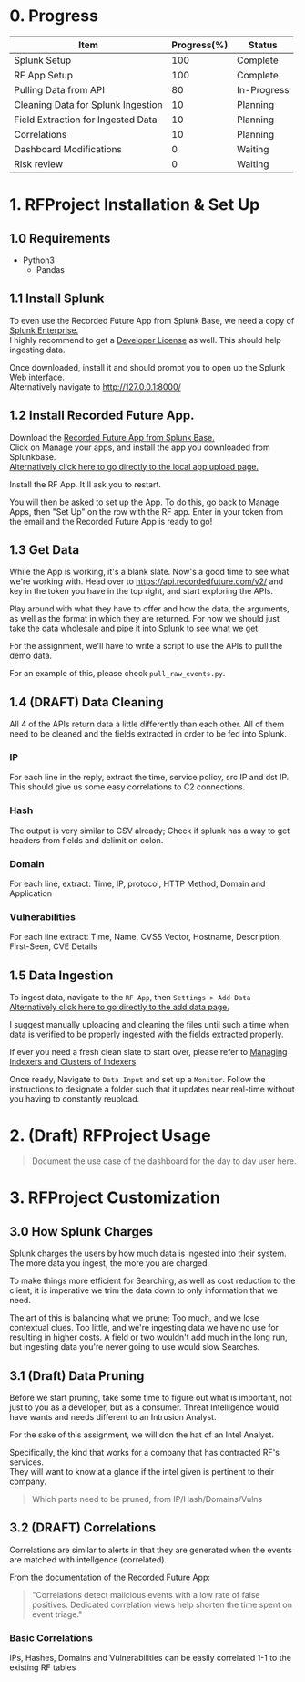 # 0. Progress

|Item|Progress(%)|Status|
|-|-|-|
|Splunk Setup|100|Complete|
|RF App Setup|100|Complete|
|Pulling Data from API|80|In-Progress|
|Cleaning Data for Splunk Ingestion|10|Planning|
|Field Extraction for Ingested Data|10|Planning|
|Correlations|10|Planning|
|Dashboard Modifications|0|Waiting|
|Risk review|0|Waiting|

# 1. RFProject Installation & Set Up

## 1.0 Requirements

- Python3
  - Pandas

## 1.1 Install Splunk

To even use the Recorded Future App from Splunk Base, we need a copy of [Splunk Enterprise.](https://www.splunk.com/en_us/download.html)  
I highly recommend to get a [Developer License](https://dev.splunk.com/enterprise/dev_license/) as well. This should help ingesting data.

Once downloaded, install it and should prompt you to open up the Splunk Web interface.  
Alternatively navigate to http://127.0.0.1:8000/

## 1.2 Install Recorded Future App.

Download the [Recorded Future App from Splunk Base.](https://splunkbase.splunk.com/app/4920)  
Click on Manage your apps, and install the app you downloaded from Splunkbase.  
[Alternatively click here to go directly to the local app upload page.](http://127.0.0.1:8000/en-GB/manager/appinstall/_upload?breadcrumbs=Settings%7C%2Fmanager%2Flauncher%2F%09Apps%7C%2Fmanager%2Flauncher%2Fapps%2Flocal)

Install the RF App. It'll ask you to restart.

You will then be asked to set up the App. To do this, go back to Manage Apps, then "Set Up" on the row with the RF app.
Enter in your token from the email and the Recorded Future App is ready to go!

## 1.3 Get Data

While the App is working, it's a blank slate. Now's a good time to see what we're working with. Head over to
https://api.recordedfuture.com/v2/
and key in the token you have in the top right, and start exploring the APIs.

Play around with what they have to offer and how the data, the arguments, as well as the format in which they are returned. For now we should just take the data wholesale and pipe it into Splunk to see what we get.

For the assignment, we'll have to write a script to use the APIs to pull the demo data.

For an example of this, please check `pull_raw_events.py`.

## 1.4 (DRAFT) Data Cleaning

All 4 of the APIs return data a little differently than each other.
All of them need to be cleaned and the fields extracted in order to be fed into Splunk.  

### IP
For each line in the reply, extract the time, service policy, src IP and dst IP. This should give us some easy correlations to C2 connections.
### Hash
The output is very similar to CSV already; Check if splunk has a way to get headers from fields and delimit on colon.
### Domain
For each line, extract: Time, IP, protocol, HTTP Method, Domain and Application
### Vulnerabilities
For each line extract: Time, Name, CVSS Vector, Hostname, Description, First-Seen, CVE Details

## 1.5 Data Ingestion

To ingest data, navigate to the `RF App`, then `Settings > Add Data`  
[Alternatively click here to go directly to the add data page.](http://127.0.0.1:8000/en-GB/manager/TA-recordedfuture/adddata)

I suggest manually uploading and cleaning the files until such a time when data is verified to be properly ingested with the fields extracted properly.

If ever you need a fresh clean slate to start over, please refer to 
[Managing Indexers and Clusters of Indexers](https://docs.splunk.com/Documentation/Splunk/7.0.1/Indexer/RemovedatafromSplunk#How_to_use_the_clean_command)

Once ready, Navigate to `Data Input` and set up a `Monitor`. Follow the instructions to designate a folder such that it updates near real-time without you having to constantly reupload.

# 2. (Draft) RFProject Usage

> Document the use case of the dashboard for the day to day user here.

# 3. RFProject Customization

## 3.0 How Splunk Charges

Splunk charges the users by how much data is ingested into their system. The more data you ingest, the more you are charged.

To make things more efficient for Searching, as well as cost reduction to the client, it is imperative we trim the data down to only information that we need.

The art of this is balancing what we prune; Too much, and we lose contextual clues. Too little, and we're ingesting data we have no use for resulting in higher costs. A field or two wouldn't add much in the long run, but ingesting data you're never going to use would slow Searches.

## 3.1 (Draft) Data Pruning

Before we start pruning, take some time to figure out what is important, not just to you as a developer, but as a consumer. Threat Intelligence would have wants and needs different to an Intrusion Analyst.

For the sake of this assignment, we will don the hat of an Intel Analyst.

Specifically, the kind that works for a company that has contracted RF's services.  
They will want to know at a glance if the intel given is pertinent to their company.

> Which parts need to be pruned, from IP/Hash/Domains/Vulns

## 3.2 (DRAFT) Correlations

Correlations are similar to alerts in that they are generated when the events are matched with intellgence (correlated).  

From the documentation of the Recorded Future App:
> "Correlations detect malicious events with a low rate of false positives. Dedicated correlation views help shorten the time spent on event triage."

### Basic Correlations

IPs, Hashes, Domains and Vulnerabilities can be easily correlated 1-1 to the existing RF tables
